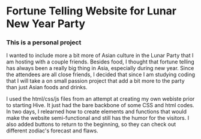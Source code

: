 <h1>Fortune Telling Website for Lunar New Year Party</h1>
<h3>This is a personal project</h3>

<p>I wanted to include more a bit more of Asian culture in the Lunar Party that I am hosting with a couple friends. 
  Besides food, I thought that fortune telling has always been a really big thing in Asia, especially during new year.
  Since the attendees are all close friends, I decided that since I am studying coding that I will take a on small passion project
  that add a bit more to the party than just Asian foods and drinks.</p>

  <p>I used the html/css/js files from an attempt at creating my own webiste prior to starting Hive. It just had the bare backbone of some CSS and html codes.
    In two days, I relearned how to create elements and functions that would make the website semi-functional and still has the humor for the visitors. 
    I also added buttons to return to the beginning, so they can check out different zodiac's forecast and flaws.</p>
